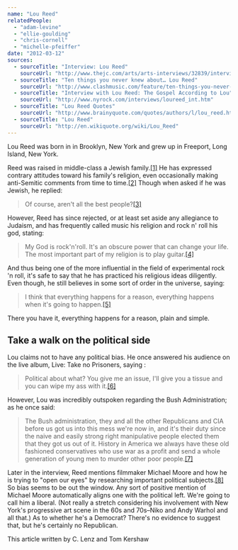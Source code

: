```yaml
---
name: "Lou Reed"
relatedPeople:
  - "adam-levine"
  - "ellie-goulding"
  - "chris-cornell"
  - "michelle-pfeiffer"
date: "2012-03-12"
sources:
  - sourceTitle: "Interview: Lou Reed"
    sourceUrl: "http://www.thejc.com/arts/arts-interviews/32839/interview-lou-reed"
  - sourceTitle: "Ten things you never knew about… Lou Reed"
    sourceUrl: "http://www.clashmusic.com/feature/ten-things-you-never-knew-about-lou-reed"
  - sourceTitle: "Interview with Lou Reed: The Gospel According to Lou"
    sourceUrl: "http://www.nyrock.com/interviews/loureed_int.htm"
  - sourceTitle: "Lou Reed Quotes"
    sourceUrl: "http://www.brainyquote.com/quotes/authors/l/lou_reed.html?vm=l"
  - sourceTitle: "Lou Reed"
    sourceUrl: "http://en.wikiquote.org/wiki/Lou_Reed"
---
```


Lou Reed was born in in Brooklyn, New York and grew up in Freeport, Long Island, New York.

Reed was raised in middle-class a Jewish family.<a class="source-citation" href="#http://www.thejc.com/arts/arts-interviews/32839/interview-lou-reed" title="Interview: Lou Reed">[1]</a> He has expressed contrary attitudes toward his family's religion, even occasionally making anti-Semitic comments from time to time.<a class="source-citation" href="#http://www.clashmusic.com/feature/ten-things-you-never-knew-about-lou-reed" title="Ten things you never knew about… Lou Reed">[2]</a> Though when asked if he was Jewish, he replied:

>Of course, aren't all the best people?<a class="source-citation" href="#http://www.clashmusic.com/feature/ten-things-you-never-knew-about-lou-reed" title="Ten things you never knew about… Lou Reed">[3]</a>

However, Reed has since rejected, or at least set aside any allegiance to Judaism, and has frequently called music his religion and rock n' roll his god, stating:

>My God is rock'n'roll. It's an obscure power that can change your life. The most important part of my religion is to play guitar.<a class="source-citation" href="#http://www.nyrock.com/interviews/loureed_int.htm" title="Interview with Lou Reed: The Gospel According to Lou">[4]</a>

And thus being one of the more influential in the field of experimental rock 'n roll, it's safe to say that he has practiced his religious ideas diligently. Even though, he still believes in some sort of order in the universe, saying:

>I think that everything happens for a reason, everything happens when it's going to happen.<a class="source-citation" href="#http://www.brainyquote.com/quotes/authors/l/lou_reed.html?vm=l" title="Lou Reed Quotes">[5]</a>

There you have it, everything happens for a reason, plain and simple.


## Take a walk on the political side

Lou claims not to have any political bias. He once answered his audience on the live album, Live: Take no Prisoners, saying :

>Political about what? You give me an issue, I'll give you a tissue and you can wipe my ass with it.<a class="source-citation" href="#http://en.wikiquote.org/wiki/Lou_Reed" title="Lou Reed">[6]</a>

However, Lou was incredibly outspoken regarding the Bush Administration; as he once said:

>The Bush administration, they and all the other Republicans and CIA before us got us into this mess we're now in, and it's their duty since the naive and easily strong right manipulative people elected them that they got us out of it. History in America we always have these old fashioned conservatives who use war as a profit and send a whole generation of young men to murder other poor people.<a class="source-citation" href="#http://en.wikiquote.org/wiki/Lou_Reed" title="Lou Reed">[7]</a>

Later in the interview, Reed mentions filmmaker Michael Moore and how he is trying to "open our eyes" by researching important political subjects.<a class="source-citation" href="#http://en.wikiquote.org/wiki/Lou_Reed" title="Lou Reed">[8]</a> So bias seems to be out the window. Any sort of positive mention of Michael Moore automatically aligns one with the political left. We're going to call him a liberal. (Not really a stretch considering his involvement with New York's progressive art scene in the 60s and 70s–Niko and Andy Warhol and all that.) As to whether he's a Democrat? There's no evidence to suggest that, but he's certainly no Republican.

This article written by C. Lenz and Tom Kershaw